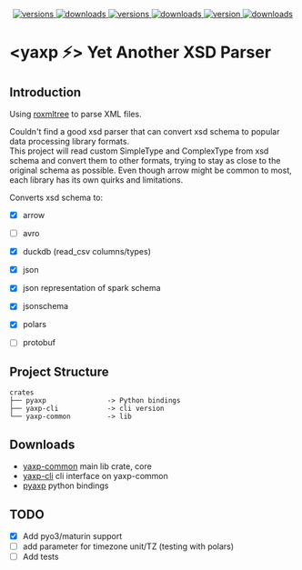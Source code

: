 <p align="center">
  <a href="https://crates.io/crates/yaxp-common">
    <img alt="versions" src="https://img.shields.io/crates/v/yaxp-common?label=yaxp-common">
  </a>
  <a href="https://crates.io/crates/yaxp-common">
    <img alt="downloads" src="https://img.shields.io/crates/d/yaxp-common?label=yaxp-common downloads">
  </a>
  <a href="https://crates.io/crates/yaxp-cli">
    <img alt="versions" src="https://img.shields.io/crates/v/yaxp-cli?label=yaxp-cli">
  </a>
  <a href="https://crates.io/crates/yaxp-common">
    <img alt="downloads" src="https://img.shields.io/crates/d/yaxp-cli?label=yaxp-cli downloads">
  </a>
  <a href="https://pypi.org/project/pyaxp/">
    <img alt="version" src="https://img.shields.io/pypi/v/pyaxp.svg?label=pyaxp">
  </a>  
  <a href="https://pypi.org/project/pyaxp/">
    <img alt="downloads" src="https://img.shields.io/pypi/dm/pyaxp?label=pyaxp downloads">
  </a>
</p>


# **<yaxp ⚡> Yet Another XSD Parser**


## Introduction
Using [roxmltree](https://github.com/RazrFalcon/roxmltree) to parse XML files. 

Couldn't find a good xsd parser that can convert xsd schema to popular data processing library formats.  
This project will read custom SimpleType and ComplexType from xsd schema and convert them to other formats, trying to stay as close to the original schema as possible.
Even though arrow might be common to most, each library has its own quirks and limitations.

Converts xsd schema to:
- [x] arrow
- [ ] avro
- [x] duckdb (read_csv columns/types)
- [x] json
- [x] json representation of spark schema
- [x] jsonschema
- [x] polars
- [ ] protobuf


## Project Structure

```
crates
├── pyaxp               -> Python bindings 
├── yaxp-cli            -> cli version
└── yaxp-common         -> lib
```

## Downloads

- [yaxp-common](https://crates.io/crates/yaxp-common) main lib crate, core
- [yaxp-cli](https://crates.io/crates/yaxp-cli) cli interface on yaxp-common
- [pyaxp](https://pypi.org/project/pyaxp/) python bindings




## TODO

- [x] Add pyo3/maturin support
- [ ] add parameter for timezone unit/TZ (testing with polars)
- [ ] Add tests
